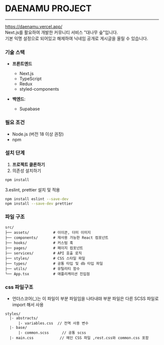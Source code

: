 # DAENAMU PROJECT

<hr>


https://daenamu.vercel.app/ <br>
Next.js를 활요하여 개발한 커뮤니티 서비스 "대나무 숲"입니다.<br>
기본 익명 설정으로 되어있고 해제하여 닉네임 공개로 게시글을 올릴 수 있습니다.

### 기술 스택

- **프론트엔드**
    - Next.js
    - TypeScript
    - Redux
    - styled-components

- **백엔드**:
    - Supabase

### 필요 조건

- Node.js (버전 18 이상 권장)
- npm

### 설치 단계

1. **프로젝트 클론하기**
2. 의존성 설치하기

```sh
npm install
```

3.eslint, prettier 설치 및 적용

```sh
npm install eslint --save-dev
npm install --save-dev prettier
```

### 파일 구조

```
src/
├── assets/           # 이이콘, 더미 이미지 
├── components/       # 재사용 가능한 React 컴포넌트
├── hooks/            # 커스텀 훅
├── pages/            # 페이지 컴포넌트
├── services/         # API 호출 로직
├── styles/           # CSS 스타일 파일
├── types/            # 공통 타입 및 db 타입 파일
├── utils/            # 유틸리티 함수
└── App.tsx           # 애플리케이션 진입점
```

### css 파일구조

- 언더스코어(_)는 이 파일이 부분 파일임을 나타내먀 부분 파일은 다른 SCSS 파일로 import 해서 사용

```
styles/
  |- abstracts/
      |- variables.css  // 전역 사용 변수
  |- base/
      |- common.scss      // 공통 scss
  |- main.css            // 메인 CSS 파일 ,rest.css와 common.css 포함
```
